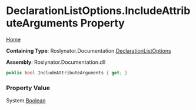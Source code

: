 <a name="_top"></a>

# DeclarationListOptions\.IncludeAttributeArguments Property

[Home](../../../../README.md#_top)

**Containing Type**: Roslynator\.Documentation\.[DeclarationListOptions](../README.md#_top)

**Assembly**: Roslynator\.Documentation\.dll

```csharp
public bool IncludeAttributeArguments { get; }
```

### Property Value

System\.[Boolean](https://docs.microsoft.com/en-us/dotnet/api/system.boolean)


